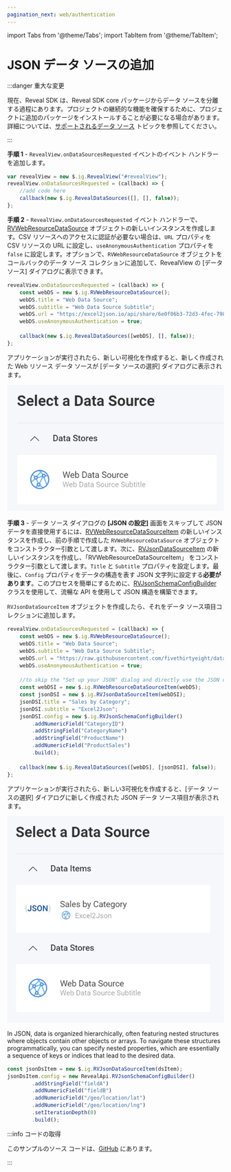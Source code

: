 ```yaml
---
pagination_next: web/authentication
---
```


import Tabs from '@theme/Tabs';
import TabItem from '@theme/TabItem';

# JSON データ ソースの追加

:::danger 重大な変更

現在、Reveal SDK は、Reveal SDK core パッケージからデータ ソースを分離する過程にあります。プロジェクトの継続的な機能を確保するために、プロジェクトに追加のパッケージをインストールすることが必要になる場合があります。詳細については、[サポートされるデータ ソース](web/datasources.md#サポートされるデータ-ソース) トピックを参照してください。

:::

**手順 1** - `RevealView.onDataSourcesRequested` イベントのイベント ハンドラーを追加します。

```js
var revealView = new $.ig.RevealView("#revealView");
revealView.onDataSourcesRequested = (callback) => {
    //add code here
    callback(new $.ig.RevealDataSources([], [], false));
};
```

**手順 2** - `RevealView.onDataSourcesRequested` イベント ハンドラーで、[RVWebResourceDataSource](https://help.revealbi.io/api/javascript/latest/classes/rvwebresourcedatasource.html) オブジェクトの新しいインスタンスを作成します。CSV リソースへのアクセスに認証が必要ない場合は、`URL` プロパティを CSV リソースの URL に設定し、`useAnonymousAuthentication` プロパティを `false` に設定します。オプションで、`RVWebResourceDataSource` オブジェクトをコールバックのデータ ソース コレクションに追加して、RevealView の [データ ソース] ダイアログに表示できます。

```js
revealView.onDataSourcesRequested = (callback) => {
    const webDS = new $.ig.RVWebResourceDataSource();
    webDS.title = "Web Data Source";
    webDS.subtitle = "Web Data Source Subtitle";
    webDS.url = "https://excel2json.io/api/share/6e0f06b3-72d3-4fec-7984-08da43f56bb9";
    webDS.useAnonymousAuthentication = true;

    callback(new $.ig.RevealDataSources([webDS], [], false));
};
```

アプリケーションが実行されたら、新しい可視化を作成すると、新しく作成された Web リソース データ ソースが [データ ソースの選択] ダイアログに表示されます。

![](images/web-resource-data-source.jpg)

**手順 3** - データ ソース ダイアログの **[JSON の設定]** 画面をスキップして JSON データを直接使用するには、[RVWebResourceDataSourceItem](https://help.revealbi.io/api/javascript/latest/classes/rvwebresourcedatasourceitem.html) の新しいインスタンスを作成し、前の手順で作成した `RVWebResourceDataSource` オブジェクトをコンストラクター引数として渡します。次に、[RVJsonDataSourceItem](https://help.revealbi.io/api/javascript/latest/classes/rvjsondatasourceitem.html) の新しいインスタンスを作成し、「RVWebResourceDataSourceItem」 をコンストラクター引数として渡します。`Title` と `Subtitle` プロパティを設定します。最後に、`Config` プロパティをデータの構造を表す JSON 文字列に設定する**必要があります**。このプロセスを簡単にするために、[RVJsonSchemaConfigBuilder](https://help.revealbi.io/api/javascript/latest/classes/rvjsonschemaconfigbuilder.html) クラスを使用して、流暢な API を使用して JSON 構造を構築できます。

`RVJsonDataSourceItem` オブジェクトを作成したら、それをデータ ソース項目コレクションに追加します。

```js
revealView.onDataSourcesRequested = (callback) => {
    const webDS = new $.ig.RVWebResourceDataSource();
    webDS.title = "Web Data Source";
    webDS.subtitle = "Web Data Source Subtitle";
    webDS.url = "https://raw.githubusercontent.com/fivethirtyeight/data/master/airline-safety/airline-safety.csv";
    webDS.useAnonymousAuthentication = true;

    //to skip the "Set up your JSON" dialog and directly use the JSON data
    const webDSI = new $.ig.RVWebResourceDataSourceItem(webDS);
    const jsonDSI = new $.ig.RVJsonDataSourceItem(webDSI);
    jsonDSI.title = "Sales by Category";
    jsonDSI.subtitle = "Excel2Json";
    jsonDSI.config = new $.ig.RVJsonSchemaConfigBuilder()
        .addNumericField("CategoryID")
        .addStringField("CategoryName")
        .addStringField("ProductName")
        .addNumericField("ProductSales")
        .build();

    callback(new $.ig.RevealDataSources([webDS], [jsonDSI], false));
};
```

アプリケーションが実行されたら、新しい3可視化を作成すると、[データ ソースの選択] ダイアログに新しく作成された JSON データ ソース項目が表示されます。

![](images/json-data-source-item.jpg)

In JSON, data is organized hierarchically, often featuring nested structures where objects contain other objects or arrays. To navigate these structures programmatically, you can specify nested properties, which are essentially a sequence of keys or indices that lead to the desired data.
```js
const jsonDsItem = new $.ig.RVJsonDataSourceItem(dsItem);
jsonDsItem.config = new RevealApi.RVJsonSchemaConfigBuilder()
        .addStringField("fieldA")
        .addNumericField("fieldB")
        .addNumericField("/geo/location/lat")
        .addNumericField("/geo/location/lng")
        .setIterationDepth(0)
        .build();
```

:::info コードの取得

このサンプルのソース コードは、[GitHub](https://github.com/RevealBi/sdk-samples-javascript/tree/main/DataSources/Json) にあります。

:::